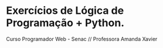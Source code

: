 # Exercícios de Lógica de Programação + Python.

Curso Programador Web - Senac // Professora Amanda Xavier
